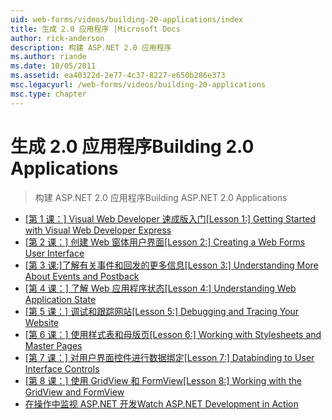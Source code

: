 ```yaml
---
uid: web-forms/videos/building-20-applications/index
title: 生成 2.0 应用程序 |Microsoft Docs
author: rick-anderson
description: 构建 ASP.NET 2.0 应用程序
ms.author: riande
ms.date: 10/05/2011
ms.assetid: ea40322d-2e77-4c37-8227-e650b286e373
msc.legacyurl: /web-forms/videos/building-20-applications
msc.type: chapter
---
```

<a name="building-20-applications"></a><span data-ttu-id="b8116-103">生成 2.0 应用程序</span><span class="sxs-lookup"><span data-stu-id="b8116-103">Building 2.0 Applications</span></span>
====================
> <span data-ttu-id="b8116-104">构建 ASP.NET 2.0 应用程序</span><span class="sxs-lookup"><span data-stu-id="b8116-104">Building ASP.NET 2.0 Applications</span></span>


- <span data-ttu-id="b8116-105">[[第 1 课：] Visual Web Developer 速成版入门](lesson-1-getting-started-with-visual-web-developer-express.md)</span><span class="sxs-lookup"><span data-stu-id="b8116-105">[[Lesson 1:] Getting Started with Visual Web Developer Express](lesson-1-getting-started-with-visual-web-developer-express.md)</span></span>
- <span data-ttu-id="b8116-106">[[第 2 课：] 创建 Web 窗体用户界面](lesson-2-creating-a-web-forms-user-interface.md)</span><span class="sxs-lookup"><span data-stu-id="b8116-106">[[Lesson 2:] Creating a Web Forms User Interface](lesson-2-creating-a-web-forms-user-interface.md)</span></span>
- <span data-ttu-id="b8116-107">[[第 3 课:]了解有关事件和回发的更多信息](lesson-3-understanding-more-about-events-and-postback.md)</span><span class="sxs-lookup"><span data-stu-id="b8116-107">[[Lesson 3:] Understanding More About Events and Postback](lesson-3-understanding-more-about-events-and-postback.md)</span></span>
- <span data-ttu-id="b8116-108">[[第 4 课：] 了解 Web 应用程序状态](lesson-4-understanding-web-application-state.md)</span><span class="sxs-lookup"><span data-stu-id="b8116-108">[[Lesson 4:] Understanding Web Application State](lesson-4-understanding-web-application-state.md)</span></span>
- <span data-ttu-id="b8116-109">[[第 5 课：] 调试和跟踪网站](lesson-5-debugging-and-tracing-your-website.md)</span><span class="sxs-lookup"><span data-stu-id="b8116-109">[[Lesson 5:] Debugging and Tracing Your Website](lesson-5-debugging-and-tracing-your-website.md)</span></span>
- <span data-ttu-id="b8116-110">[[第 6 课：] 使用样式表和母版页](lesson-6-working-with-stylesheets-and-master-pages.md)</span><span class="sxs-lookup"><span data-stu-id="b8116-110">[[Lesson 6:] Working with Stylesheets and Master Pages](lesson-6-working-with-stylesheets-and-master-pages.md)</span></span>
- <span data-ttu-id="b8116-111">[[第 7 课：] 对用户界面控件进行数据绑定](lesson-7-databinding-to-user-interface-controls.md)</span><span class="sxs-lookup"><span data-stu-id="b8116-111">[[Lesson 7:] Databinding to User Interface Controls](lesson-7-databinding-to-user-interface-controls.md)</span></span>
- <span data-ttu-id="b8116-112">[[第 8 课：] 使用 GridView 和 FormView](lesson-8-working-with-the-gridview-and-formview.md)</span><span class="sxs-lookup"><span data-stu-id="b8116-112">[[Lesson 8:] Working with the GridView and FormView](lesson-8-working-with-the-gridview-and-formview.md)</span></span>
- [<span data-ttu-id="b8116-113">在操作中监视 ASP.NET 开发</span><span class="sxs-lookup"><span data-stu-id="b8116-113">Watch ASP.NET Development in Action</span></span>](watch-aspnet-development-in-action.md)
